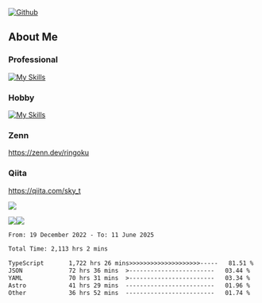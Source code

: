 [![Github](https://img.shields.io/github/followers/skyt-a?label=Follow&style=social)](https://github.com/skyt-a)

## About Me
### Professional
[![My Skills](https://skillicons.dev/icons?i=react,ts,js,nodejs,java,graphql,firebase,githubactions&theme=light)](https://skillicons.dev)
### Hobby
[![My Skills](https://skillicons.dev/icons?i=unity,rust,py&theme=light)](https://skillicons.dev)

### Zenn
https://zenn.dev/ringoku
### Qiita
https://qiita.com/sky_t


![](https://github-profile-summary-cards.vercel.app/api/cards/profile-details?username=skyt-a&theme=default)

![](https://github-profile-summary-cards.vercel.app/api/cards/repos-per-language?username=skyt-a&theme=default)![](https://github-profile-summary-cards.vercel.app/api/cards/stats?username=RinGoku&theme=default)

<!--START_SECTION:waka-->

```txt
From: 19 December 2022 - To: 11 June 2025

Total Time: 2,113 hrs 2 mins

TypeScript       1,722 hrs 26 mins>>>>>>>>>>>>>>>>>>>>-----   81.51 %
JSON             72 hrs 36 mins  >------------------------   03.44 %
YAML             70 hrs 31 mins  >------------------------   03.34 %
Astro            41 hrs 29 mins  -------------------------   01.96 %
Other            36 hrs 52 mins  -------------------------   01.74 %
```

<!--END_SECTION:waka-->
